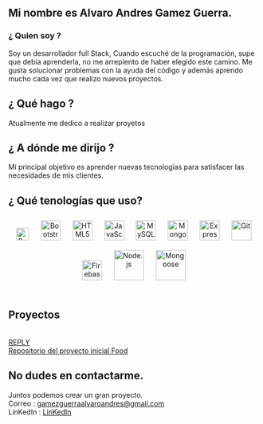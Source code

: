 ## Mi nombre es Alvaro Andres Gamez Guerra.

### ¿ Quien soy ?
Soy un desarrollador full Stack, Cuando escuché de la programación, supe que debía aprenderla, no me arrepiento de haber elegido este camino.
Me gusta solucionar problemas con la ayuda del código y además aprendo mucho cada vez que realizo nuevos proyectos.
<br/>  
## ¿ Qué hago ?
Atualmente me dedico a realizar proyetos 
<br/>  
## ¿ A dónde me dirijo ?
Mi principal objetivo es aprender nuevas tecnologías para satisfacer las necesidades de mis clientes.
<br/>  
## ¿ Qué tenologías que uso?

<div align="center">  
<a href="https://reactjs.org/" target="_blank"><img style="margin: 10px" src="https://profilinator.rishav.dev/skills-assets/react-original-wordmark.svg" alt="React" height="25" /></a>  
<a href="https://getbootstrap.com/docs/3.4/javascript/" target="_blank"><img style="margin: 10px" src="https://profilinator.rishav.dev/skills-assets/bootstrap-plain.svg" alt="Bootstrap" height="40" /></a>    
<a href="https://en.wikipedia.org/wiki/HTML5" target="_blank"><img style="margin: 10px" src="https://profilinator.rishav.dev/skills-assets/html5-original-wordmark.svg" alt="HTML5" height="40" /></a>  
<a href="https://www.javascript.com/" target="_blank"><img style="margin: 10px" src="https://profilinator.rishav.dev/skills-assets/javascript-original.svg" alt="JavaScript" height="40" /></a>  
<a href="https://www.mysql.com/" target="_blank"><img style="margin: 10px" src="https://profilinator.rishav.dev/skills-assets/mysql-original-wordmark.svg" alt="MySQL" height="40" /></a>  
<a href="https://www.mongodb.com/" target="_blank"><img style="margin: 10px" src="https://profilinator.rishav.dev/skills-assets/mongodb-original-wordmark.svg" alt="MongoDB" height="40" /></a>  
<a href="https://expressjs.com/" target="_blank"><img style="margin: 10px" src="https://profilinator.rishav.dev/skills-assets/express-original-wordmark.svg" alt="Express.js" height="40" /></a>  
<a href="https://github.com/" target="_blank"><img style="margin: 10px" src="https://profilinator.rishav.dev/skills-assets/git-scm-icon.svg" alt="Git" height="40" /></a>  
<a href="https://firebase.google.com/" target="_blank"><img style="margin: 10px" src="https://profilinator.rishav.dev/skills-assets/firebase.png" alt="Firebase" height="40" /></a>  
<a href="https://nodejs.org/" target="_blank"><img style="margin: 10px" src="https://profilinator.rishav.dev/skills-assets/nodejs-original-wordmark.svg" alt="Node.js" height="60" /></a>  
<a href="https://mongoosejs.com/" target="_blank"><img style="margin: 10px "src="https://cms-assets.tutsplus.com/uploads/users/34/posts/29527/preview_image/mongoose.jpg" alt="Mongoose" height="60"/>
</a>  
</div>
<br/>  

## Proyectos
<br/>
<a href="https://social-network-pf-front-j8guozvy1-verdrukcity.vercel.app/">REPLY</a>
<br/>
<a href="https://github.com/gamezwar/food.git">Repositorio del proyecto inicial Food</a>
<br>

## No dudes en contactarme.
Juntos podemos crear un gran proyecto.
<br>
Correo : gamezguerraalvaroandres@gmail.com
<br>
LinKedIn : <a href="https://www.linkedin.com/in/alvaro-andres-gamez-guerra-250492239/">LinKedIn</a>
